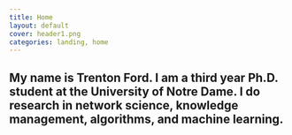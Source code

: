 ```yaml
---
title: Home
layout: default
cover: header1.png
categories: landing, home
---
```


## My name is Trenton Ford. I am a third year Ph.D. student at the University of Notre Dame. I do research in network science, knowledge management, algorithms, and machine learning. 

